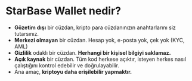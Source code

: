 # StarBase Wallet nedir?

- **Gözetim dışı** bir cüzdan, kripto para cüzdanınızın anahtarlarını siz tutarsınız.
- **Merkezi olmayan** bir cüzdan. Hesap yok, e-posta yok, çek yok (KYC, AML)
- **Gizlilik** odaklı bir cüzdan. **Herhangi bir kişisel bilgiyi saklamaz.**
- **Açık kaynak** bir cüzdan. Tüm kod herkese açıktır, isteyen herkes nasıl çalıştığını kontrol edebilir ve doğrulayabilir.
- Ana amaç, **kriptoyu daha erişilebilir yapmaktır.**
